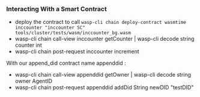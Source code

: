 ### Interacting With a Smart Contract

- deploy the contract to call `wasp-cli chain deploy-contract wasmtime inccounter "inccounter SC" tools/cluster/tests/wasm/inccounter_bg.wasm`
- wasp-cli chain call-view inccounter getCounter | wasp-cli decode string counter int
- wasp-cli chain post-request inccounter increment

With our append_did contract name appenddid :

- wasp-cli chain call-view appenddid getOwner | wasp-cli decode string owner AgentID
- wasp-cli chain post-request appenddid addDid String newDID "testDID"
